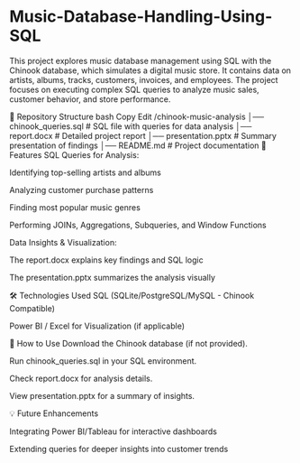 # Music-Database-Handling-Using-SQL
This project explores music database management using SQL with the Chinook database, which simulates a digital music store. It contains data on artists, albums, tracks, customers, invoices, and employees. The project focuses on executing complex SQL queries to analyze music sales, customer behavior, and store performance.

📂 Repository Structure
bash
Copy
Edit
/chinook-music-analysis
│── chinook_queries.sql   # SQL file with queries for data analysis
│── report.docx           # Detailed project report
│── presentation.pptx     # Summary presentation of findings
│── README.md             # Project documentation
🚀 Features
SQL Queries for Analysis:

Identifying top-selling artists and albums

Analyzing customer purchase patterns

Finding most popular music genres

Performing JOINs, Aggregations, Subqueries, and Window Functions

Data Insights & Visualization:

The report.docx explains key findings and SQL logic

The presentation.pptx summarizes the analysis visually

🛠️ Technologies Used
SQL (SQLite/PostgreSQL/MySQL - Chinook Compatible)

Power BI / Excel for Visualization (if applicable)

📜 How to Use
Download the Chinook database (if not provided).

Run chinook_queries.sql in your SQL environment.

Check report.docx for analysis details.

View presentation.pptx for a summary of insights.

💡 Future Enhancements

Integrating Power BI/Tableau for interactive dashboards

Extending queries for deeper insights into customer trends





